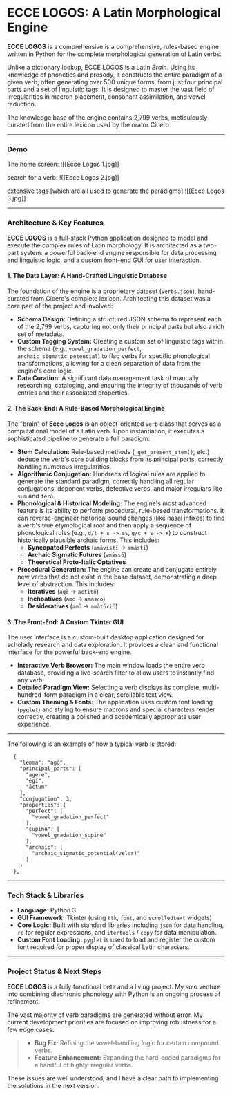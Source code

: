 # ECCE LOGOS: A Latin Morphological Engine

**ECCE LOGOS** is a comprehensive is a comprehensive, rules-based engine written in Python for the complete morphological generation of Latin verbs.

Unlike a dictionary lookup, ECCE LOGOS is a Latin *Brain*. Using its knowledge of phonetics and prosody, it constructs the entire paradigm of a given verb, often generating over 500 unique forms, from just four principal parts and a set of linguistic tags. It is designed to master the vast field of irregularities in macron placement, consonant assimilation, and vowel reduction.

The knowledge base of the engine contains 2,799 verbs, meticulously curated from the entire lexicon used by the orator Cicero.

---
### Demo

The home screen:
![[Ecce Logos 1.jpg]]

search for a verb:
![[Ecce Logos 2.jpg]]

extensive tags [which are all used to generate the paradigms]
![[Ecce Logos 3.jpg]]

---
### Architecture & Key Features

**ECCE LOGOS** is a full-stack Python application designed to model and execute the complex rules of Latin morphology. It is architected as a two-part system: a powerful back-end engine responsible for data processing and linguistic logic, and a custom front-end GUI for user interaction.

#### 1. The Data Layer: A Hand-Crafted Linguistic Database

The foundation of the engine is a proprietary dataset (`verbs.json`), hand-curated from Cicero's complete lexicon. Architecting this dataset was a core part of the project and involved:

*   **Schema Design:** Defining a structured JSON schema to represent each of the 2,799 verbs, capturing not only their principal parts but also a rich set of metadata.
*   **Custom Tagging System:** Creating a custom set of linguistic tags within the schema (e.g., `vowel_gradation_perfect`, `archaic_sigmatic_potential`) to flag verbs for specific phonological transformations, allowing for a clean separation of data from the engine's core logic.
*   **Data Curation:** A significant data management task of manually researching, cataloging, and ensuring the integrity of thousands of verb entries and their associated properties.

#### 2. The Back-End: A Rule-Based Morphological Engine

The "brain" of **Ecce Logos** is an object-oriented `Verb` class that serves as a computational model of a Latin verb. Upon instantiation, it executes a sophisticated pipeline to generate a full paradigm:

*   **Stem Calculation:** Rule-based methods (`_get_present_stem()`, etc.) deduce the verb's core building blocks from its principal parts, correctly handling numerous irregularities.
*   **Algorithmic Conjugation:** Hundreds of logical rules are applied to generate the standard paradigm, correctly handling all regular conjugations, deponent verbs, defective verbs, and major irregulars like `sum` and `ferō`.
*   **Phonological & Historical Modeling:** The engine's most advanced feature is its ability to perform procedural, rule-based transformations. It can reverse-engineer historical sound changes (like nasal infixes) to find a verb's true etymological root and then apply a sequence of phonological rules (e.g., `d/t + s -> ss`, `g/c + s -> x`) to construct historically plausible archaic forms. This includes:
    *   **Syncopated Perfects** (`amāvistī` -> `amāstī`)
    *   **Archaic Sigmatic Futures** (`amāssō`)
    *   **Theoretical Proto-Italic Optatives**
*   **Procedural Generation:** The engine can create and conjugate entirely new verbs that do not exist in the base dataset, demonstrating a deep level of abstraction. This includes:
    *   **Iteratives** (`agō` -> `actitō`)
    *   **Inchoatives** (`amō` -> `amāscō`)
    *   **Desideratives** (`amō` -> `amātūriō`)

#### 3. The Front-End: A Custom Tkinter GUI

The user interface is a custom-built desktop application designed for scholarly research and data exploration. It provides a clean and functional interface for the powerful back-end engine.

*   **Interactive Verb Browser:** The main window loads the entire verb database, providing a live-search filter to allow users to instantly find any verb.
*   **Detailed Paradigm View:** Selecting a verb displays its complete, multi-hundred-form paradigm in a clear, scrollable text view.
*   **Custom Theming & Fonts:** The application uses custom font loading (`pyglet`) and styling to ensure macrons and special characters render correctly, creating a polished and academically appropriate user experience.

---

The following is an example of how a typical verb is stored:

```
  {
    "lemma": "agō",
    "principal_parts": [
      "agere",
      "ēgī",
      "āctum"
    ],
    "conjugation": 3,
    "properties": {
      "perfect": [
        "vowel_gradation_perfect"
      ],
      "supine": [
        "vowel_gradation_supine"
      ],
      "archaic": [
        "archaic_sigmatic_potential(velar)"
      ]
    }
  },
```

---

### Tech Stack & Libraries

*   **Language:** Python 3
*   **GUI Framework:** Tkinter (using `ttk`, `font`, and `scrolledtext` widgets)
*   **Core Logic:** Built with standard libraries including `json` for data handling, `re` for regular expressions, and `itertools` / `copy` for data manipulation.
*   **Custom Font Loading:** `pyglet` is used to load and register the custom font required for proper display of classical Latin characters.

---

### Project Status & Next Steps

**ECCE LOGOS** is a fully functional beta and a living project. My solo venture into combining diachronic phonology with Python is an ongoing process of refinement.

The vast majority of verb paradigms are generated without error. My current development priorities are focused on improving robustness for a few edge cases:

> - **Bug Fix:** Refining the vowel-handling logic for certain compound verbs.
> - **Feature Enhancement:** Expanding the hard-coded paradigms for a handful of highly irregular verbs.

These issues are well understood, and I have a clear path to implementing the solutions in the next version.
